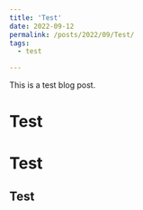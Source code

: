 ```yaml
---
title: 'Test'
date: 2022-09-12
permalink: /posts/2022/09/Test/
tags:
  - test

---
```


This is a test blog post. 

Test
======

Test
======

Test
------
